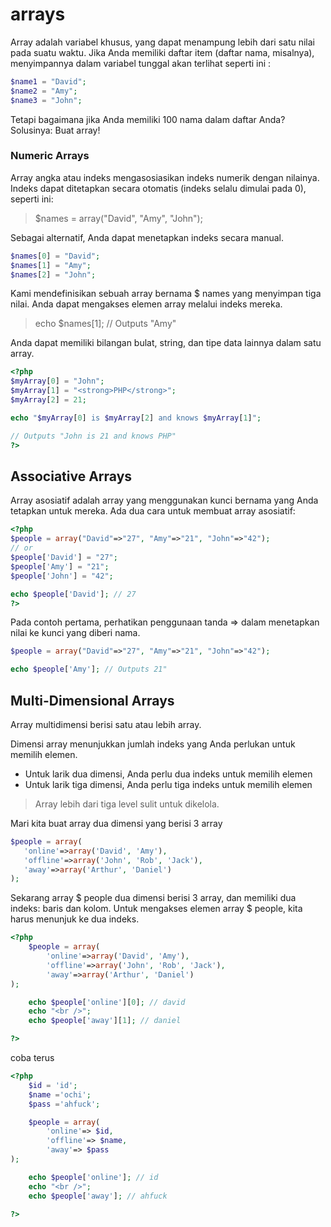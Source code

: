 # arrays

Array adalah variabel khusus, yang dapat menampung lebih dari satu nilai pada suatu waktu.
Jika Anda memiliki daftar item (daftar nama, misalnya), menyimpannya dalam variabel tunggal akan terlihat seperti ini :

```php
$name1 = "David"; 
$name2 = "Amy"; 
$name3 = "John"; 
```

Tetapi bagaimana jika Anda memiliki 100 nama dalam daftar Anda? Solusinya: Buat array!

### Numeric Arrays

Array angka atau indeks mengasosiasikan indeks numerik dengan nilainya.
Indeks dapat ditetapkan secara otomatis (indeks selalu dimulai pada 0), seperti ini:

> $names = array("David", "Amy", "John");


Sebagai alternatif, Anda dapat menetapkan indeks secara manual.

```php
$names[0] = "David";
$names[1] = "Amy";
$names[2] = "John";
```

Kami mendefinisikan sebuah array bernama $ names yang menyimpan tiga nilai.
Anda dapat mengakses elemen array melalui indeks mereka.

> echo $names[1]; // Outputs "Amy"


Anda dapat memiliki bilangan bulat, string, dan tipe data lainnya dalam satu array.

```php
<?php
$myArray[0] = "John";
$myArray[1] = "<strong>PHP</strong>";
$myArray[2] = 21;

echo "$myArray[0] is $myArray[2] and knows $myArray[1]";

// Outputs "John is 21 and knows PHP"
?>
```

## Associative Arrays

Array asosiatif adalah array yang menggunakan kunci bernama yang Anda tetapkan untuk mereka.
Ada dua cara untuk membuat array asosiatif:

```php
<?php
$people = array("David"=>"27", "Amy"=>"21", "John"=>"42");
// or
$people['David'] = "27";
$people['Amy'] = "21";
$people['John'] = "42";

echo $people['David']; // 27
?>
```
Pada contoh pertama, perhatikan penggunaan tanda => dalam menetapkan nilai ke kunci yang diberi nama.

```php
$people = array("David"=>"27", "Amy"=>"21", "John"=>"42");

echo $people['Amy']; // Outputs 21"
```

## Multi-Dimensional Arrays

Array multidimensi berisi satu atau lebih array.

Dimensi array menunjukkan jumlah indeks yang Anda perlukan untuk memilih elemen.
- Untuk larik dua dimensi, Anda perlu dua indeks untuk memilih elemen
- Untuk larik tiga dimensi, Anda perlu tiga indeks untuk memilih elemen

> Array lebih dari tiga level sulit untuk dikelola.


Mari kita buat array dua dimensi yang berisi 3 array
```php
$people = array(
   'online'=>array('David', 'Amy'),
   'offline'=>array('John', 'Rob', 'Jack'),
   'away'=>array('Arthur', 'Daniel')
);
```

Sekarang array $ people dua dimensi berisi 3 array, dan memiliki dua indeks: baris dan kolom.
Untuk mengakses elemen array $ people, kita harus menunjuk ke dua indeks.

```php
<?php
    $people = array(
        'online'=>array('David', 'Amy'),
        'offline'=>array('John', 'Rob', 'Jack'),
        'away'=>array('Arthur', 'Daniel')
);

    echo $people['online'][0]; // david
    echo "<br />";
    echo $people['away'][1]; // daniel

?>
```

coba terus
```php
<?php
    $id = 'id';
    $name ='ochi';
    $pass ='ahfuck';

    $people = array(
        'online'=> $id,
        'offline'=> $name,
        'away'=> $pass
);

    echo $people['online']; // id
    echo "<br />";
    echo $people['away']; // ahfuck

?>
```
